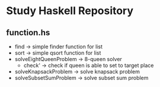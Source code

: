 # Study Haskell Repository
## function.hs
- find -> simple finder function for list
- sort -> simple qsort function for list
- solveEightQueenProblem -> 8-queen solver
  - check' -> check if queen is able to set to target place
- solveKnapsackProblem -> solve knapsack problem
- solveSubsetSumProblem -> solve subset sum problem